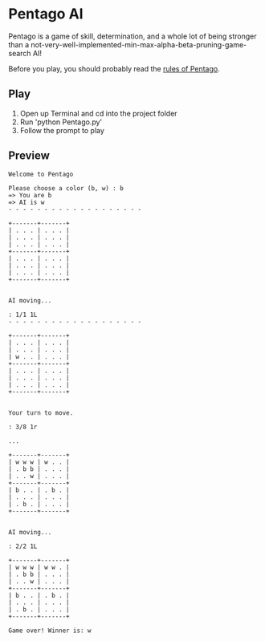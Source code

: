Pentago AI
==========

Pentago is a game of skill, determination, and a whole lot of being stronger than a not-very-well-implemented-min-max-alpha-beta-pruning-game-search AI!

Before you play, you should probably read the [rules of Pentago](https://en.wikipedia.org/wiki/Pentago).

## Play

1. Open up Terminal and cd into the project folder
2. Run 'python Pentago.py'
3. Follow the prompt to play

## Preview
```
Welcome to Pentago

Please choose a color (b, w) : b
=> You are b
=> AI is w
- - - - - - - - - - - - - - - - - - -

+-------+-------+
| . . . | . . . |
| . . . | . . . |
| . . . | . . . |
+-------+-------+
| . . . | . . . |
| . . . | . . . |
| . . . | . . . |
+-------+-------+


AI moving...

: 1/1 1L
- - - - - - - - - - - - - - - - - - -

+-------+-------+
| . . . | . . . |
| . . . | . . . |
| w . . | . . . |
+-------+-------+
| . . . | . . . |
| . . . | . . . |
| . . . | . . . |
+-------+-------+


Your turn to move.

: 3/8 1r

...

+-------+-------+
| w w w | w . . |
| . b b | . . . |
| . . w | . . . |
+-------+-------+
| b . . | . b . |
| . . . | . . . |
| . b . | . . . |
+-------+-------+


AI moving...

: 2/2 1L

+-------+-------+
| w w w | w w . |
| . b b | . . . |
| . . w | . . . |
+-------+-------+
| b . . | . b . |
| . . . | . . . |
| . b . | . . . |
+-------+-------+

Game over! Winner is: w
```